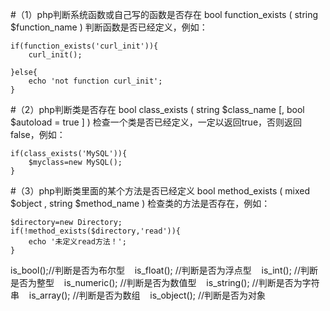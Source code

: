 #（1）php判断系统函数或自己写的函数是否存在
bool function_exists ( string $function_name ) 判断函数是否已经定义，例如：
```
if(function_exists('curl_init')){
    curl_init();

}else{
    echo 'not function curl_init';
}
```
#（2）php判断类是否存在
bool class_exists ( string $class_name [, bool $autoload = true ] ) 检查一个类是否已经定义，一定以返回true，否则返回false，例如：
```
if(class_exists('MySQL')){
    $myclass=new MySQL();
}
```
#（3）php判断类里面的某个方法是否已经定义
bool method_exists ( mixed $object , string $method_name ) 检查类的方法是否存在，例如：
```
$directory=new Directory;
if(!method_exists($directory,'read')){
    echo '未定义read方法！';
}
```
is_bool();//判断是否为布尔型
   is_float(); //判断是否为浮点型
   is_int(); //判断是否为整型
   is_numeric(); //判断是否为数值型
   is_string(); //判断是否为字符串
   is_array(); //判断是否为数组
   is_object(); //判断是否为对象